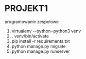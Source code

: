 # PROJEKT1
programowanie zespołowe
1) virtualenv --python=python3 venv
2) . venv/bin/activate
3) pip install -r requirements.txt
4) python manage.py migrate
5) python manage.py runserver
